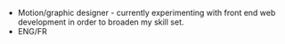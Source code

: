 - Motion/graphic designer - currently experimenting with front end web development in order to broaden my skill set.
- ENG/FR

<!---
dezignbynate/dezignbynate is a ✨ special ✨ repository because its `README.md` (this file) appears on your GitHub profile.
You can click the Preview link to take a look at your changes.
--->
